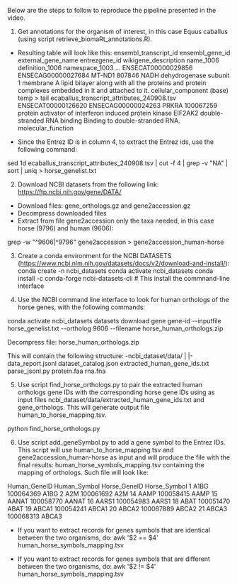Below are the steps to follow to reproduce the pipeline presented in the video.

1. Get annotations for the organism of interest, in this case Equus caballus (using script retrieve_biomaRt_annotations.R). 
- Resulting table will look like this:
ensembl_transcript_id	ensembl_gene_id	external_gene_name	entrezgene_id	wikigene_description	name_1006	definition_1006	namespace_1003
...
ENSECAT00000029856	ENSECAG00000027684	MT-ND1	807846	NADH dehydrogenase subunit 1	membrane	A lipid bilayer along with all the proteins and protein complexes embedded in it and attached to it.	cellular_component
(base) temp > tail ecaballus_transcript_attributes_240908.tsv 
ENSECAT00000126620	ENSECAG00000024263	PRKRA	100067259	protein activator of interferon induced protein kinase EIF2AK2	double-stranded RNA binding	Binding to double-stranded RNA.	molecular_function

- Since the Entrez ID is in column 4, to extract the Entrez ids, use the following command:

sed 1d ecaballus_transcript_attributes_240908.tsv | cut -f 4 | grep -v "NA" | sort | uniq > horse_genelist.txt 	

2. Download NCBI datasets from the following link: https://ftp.ncbi.nih.gov/gene/DATA/

- Download files: gene_orthologs.gz and gene2accession.gz 
- Decompress downloaded files
- Extract from file gene2accession only the taxa needed, in this case horse (9796) and human (9606):

grep -w "^9606\|^9796" gene2accession > gene2accession_human-horse

3. Create a conda environment for the NCBI DATASETS (https://www.ncbi.nlm.nih.gov/datasets/docs/v2/download-and-install/):
	conda create -n ncbi_datasets
	conda activate ncbi_datasets
	conda install -c conda-forge ncbi-datasets-cli # This install the commnand-line interface	
	 
4. Use the NCBI command line interface to look for human orthologs of the horse genes, with the following commands:

conda activate ncbi_datasets
datasets download gene gene-id --inputfile horse_genelist.txt --ortholog 9606 --filename horse_human_orthologs.zip

Decompress file: horse_human_orthologs.zip

This will contain the following structure:
-ncbi_dataset/data/
|
|-data_report.jsonl  dataset_catalog.json  extracted_human_gene_ids.txt  parse_jsonl.py  protein.faa  rna.fna

5. Use script find_horse_orthologs.py to pair the extracted human orthologs gene IDs with the corresponding horse gene IDs using as input files ncbi_dataset/data/extracted_human_gene_ids.txt and gene_orthologs. This will generate output file human_to_horse_mapping.tsv.

python find_horse_orthologs.py

6. Use script add_geneSymbol.py to add a gene symbol to the Entrez IDs. This script will use human_to_horse_mapping.tsv and gene2accession_human-horse as input and will produce the file with the final results: human_horse_symbols_mapping.tsv containing the mapping of orthologs. Such file will look like:

Human_GeneID	Human_Symbol	Horse_GeneID	Horse_Symbol
1	A1BG	100064369	A1BG
2	A2M	100061692	A2M
14	AAMP	100058415	AAMP
15	AANAT	100058770	AANAT
16	AARS1	100054983	AARS1
18	ABAT	100051470	ABAT
19	ABCA1	100054241	ABCA1
20	ABCA2	100067889	ABCA2
21	ABCA3	100068313	ABCA3

- If you want to extract records for genes symbols that are identical between the two organisms, do:
awk '$2 == $4' human_horse_symbols_mapping.tsv

- If you want to extract records for genes symbols that are different between the two organisms, do:
awk '$2 != $4' human_horse_symbols_mapping.tsv
